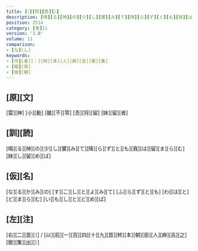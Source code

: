 ```yaml
---
title: [（][問][答][）]
description: [鳴][る][神][の][少][し][響][み][て][降][ら][ず][と][も][我][は][留][ま][ら][む][妹][し][留][め][ば]
position: 2514
category: [巻]11
version: '1.0'
volume: 11
comparison:
- [な][し]
keywords:
- [作][者][：][柿][本][人][麻][呂][歌][集]
- [略][体]
- [後][朝]
---
```


## [原][文]

[雷][神] [小][動] [雖][不][零] [吾][将][留] [妹][留][者]

## [訓][読]

[鳴][る][神][の][少][し][響][み][て][降][ら][ず][と][も][我][は][留][ま][ら][む][妹][し][留][め][ば]

## [仮][名]

[な][る][か][み][の] [す][こ][し][と][よ][み][て] [ふ][ら][ず][と][も] [わ][は][と][ど][ま][ら][む] [い][も][し][と][ど][め][ば]

## [左][注]

[右][二][首][（] / [以][前][一][百][四][十][九][首][柿][本][朝][臣][人][麻][呂][之][歌][集][出][）]
